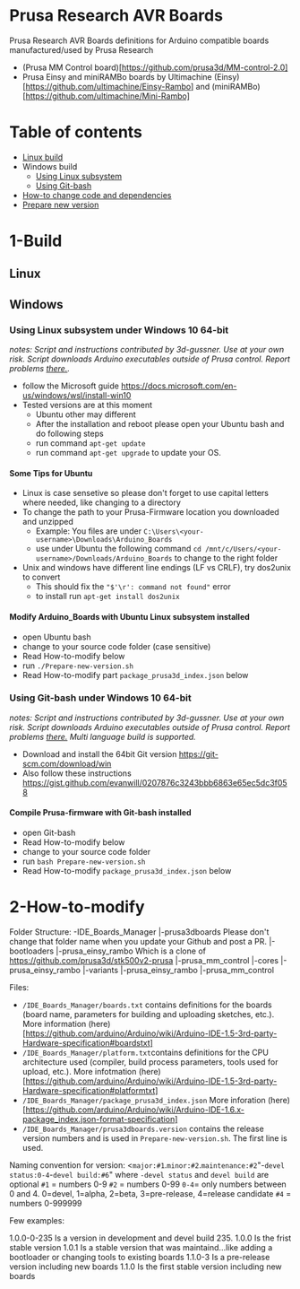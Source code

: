 # Prusa Research AVR Boards
Prusa Research AVR Boards definitions for Arduino compatible boards manufactured/used by Prusa Research
- (Prusa MM Control board)[https://github.com/prusa3d/MM-control-2.0]
- Prusa Einsy and miniRAMBo boards by Ultimachine (Einsy)[https://github.com/ultimachine/Einsy-Rambo] and (miniRAMBo)[https://github.com/ultimachine/Mini-Rambo]

# Table of contents

<!--ts-->
   * [Linux build](#linux)
   * Windows build
     * [Using Linux subsystem](#using-linux-subsystem-under-windows-10-64-bit)
     * [Using Git-bash](#using-git-bash-under-windows-10-64-bit)
   * [How-to change code and dependencies](#2-How-to-modify)
   * [Prepare new version](#3-Prepare-new-version)
<!--te-->


# 1-Build
## Linux

## Windows
### Using Linux subsystem under Windows 10 64-bit
_notes: Script and instructions contributed by 3d-gussner. Use at your own risk. Script downloads Arduino executables outside of Prusa control. Report problems [there.](https://github.com/3d-gussner/Arduino_Boards/issues)._
- follow the Microsoft guide https://docs.microsoft.com/en-us/windows/wsl/install-win10
- Tested versions are at this moment
  - Ubuntu other may different
  - After the installation and reboot please open your Ubuntu bash and do following steps
  - run command `apt-get update`
  - run command `apt-get upgrade` to update your OS.

#### Some Tips for Ubuntu
- Linux is case sensetive so please don't forget to use capital letters where needed, like changing to a directory
- To change the path to your Prusa-Firmware location you downloaded and unzipped
  - Example: You files are under `C:\Users\<your-username>\Downloads\Arduino_Boards`
  - use under Ubuntu the following command `cd /mnt/c/Users/<your-username>/Downloads/Arduino_Boards`
    to change to the right folder
- Unix and windows have different line endings (LF vs CRLF), try dos2unix to convert
  - This should fix the `"$'\r': command not found"` error
  - to install run `apt-get install dos2unix`

#### Modify Arduino_Boards with Ubuntu Linux subsystem installed
- open Ubuntu bash
- change to your source code folder (case sensitive)
- Read How-to-modify below
- run `./Prepare-new-version.sh`
- Read How-to-modify part `package_prusa3d_index.json` below

### Using Git-bash under Windows 10 64-bit
_notes: Script and instructions contributed by 3d-gussner. Use at your own risk. Script downloads Arduino executables outside of Prusa control. Report problems [there.](https://github.com/3d-gussner/Prusa-Firmware/issues) Multi language build is supported._
- Download and install the 64bit Git version https://git-scm.com/download/win
- Also follow these instructions https://gist.github.com/evanwill/0207876c3243bbb6863e65ec5dc3f058

#### Compile Prusa-firmware with Git-bash installed
- open Git-bash
- Read How-to-modify below
- change to your source code folder
- run `bash Prepare-new-version.sh`
- Read How-to-modify `package_prusa3d_index.json` below

# 2-How-to-modify
Folder Structure:
-IDE_Boards_Manager
 |-prusa3dboards          Please don't change that folder name when you update your Github and post a PR.
   |-bootloaders
     |-prusa_einsy_rambo  Which is a clone of https://github.com/prusa3d/stk500v2-prusa 
     |-prusa_mm_control
   |-cores
     |-prusa_einsy_rambo
   |-variants
     |-prusa_einsy_rambo
     |-prusa_mm_control

Files:
- `/IDE_Boards_Manager/boards.txt` contains definitions for the boards (board name, parameters for building and uploading sketches, etc.). More information (here)[https://github.com/arduino/Arduino/wiki/Arduino-IDE-1.5-3rd-party-Hardware-specification#boardstxt]
- `/IDE_Boards_Manager/platform.txt`contains definitions for the CPU architecture used (compiler, build process parameters, tools used for upload, etc.). More infotmation (here)[https://github.com/arduino/Arduino/wiki/Arduino-IDE-1.5-3rd-party-Hardware-specification#platformtxt]
- `/IDE_Boards_Manager/package_prusa3d_index.json` More inforation (here)[https://github.com/arduino/Arduino/wiki/Arduino-IDE-1.6.x-package_index.json-format-specification]
- `/IDE_Boards_Manager/prusa3dboards.version` contains the release version numbers and is used in `Prepare-new-version.sh`. The first line is used.

Naming convention for version:
<`major:#1`.`minor:#2`.`maintenance:#2`"-`devel status:0-4`-`devel build:#6`" where `-devel status` and `devel build` are optional
`#1` = numbers 0-9
`#2` = numbers 0-99
`0-4`= only numbers between 0 and 4. 0=devel, 1=alpha, 2=beta, 3=pre-release, 4=release candidate
`#4` = numbers 0-999999

Few examples:

1.0.0-0-235 Is a version in development and devel build 235.
1.0.0       Is the frist stable version
1.0.1       Is a stable version that was maintaind...like adding a bootloader or changing tools to existing boards
1.1.0-3     Is a pre-release version including new boards
1.1.0       Is the first stable version including new boards
